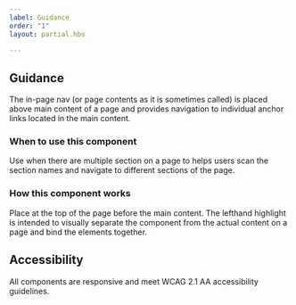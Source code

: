 ```yaml
---
label: Guidance
order: "1"
layout: partial.hbs

---
```

## Guidance

The in-page nav (or page contents as it is sometimes called) is placed above main content of a page and provides navigation to individual anchor links located in the main content.

### When to use this component

Use when there are multiple section on a page to helps users scan the section names and navigate to different sections of the page.

### How this component works

Place at the top of the page before the main content. The lefthand highlight is intended to visually separate the component from the actual content on a page and bind the elements together.

## Accessibility

All components are responsive and meet WCAG 2.1 AA accessibility guidelines.